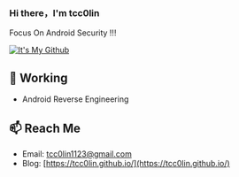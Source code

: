 ### Hi there，I'm tcc0lin

Focus On Android Security !!!


[![It's My Github](https://github-readme-stats.vercel.app/api?username=tcc0lin&show_icons=true&theme=radical)]()

## 🔭 Working

- Android Reverse Engineering

## 📫 Reach Me

- Email: tcc0lin1123@gmail.com
- Blog: [https://tcc0lin.github.io/](https://tcc0lin.github.io/)


<!--
**SeeFlowerX/SeeFlowerX** is a ✨ _special_ ✨ repository because its `README.md` (this file) appears on your GitHub profile.

Here are some ideas to get you started:

- 🔭 I’m currently working on ...
- 🌱 I’m currently learning ...
- 👯 I’m looking to collaborate on ...
- 🤔 I’m looking for help with ...
- 💬 Ask me about ...
- 📫 How to reach me: ...
- 😄 Pronouns: ...
- ⚡ Fun fact: ...
-->
